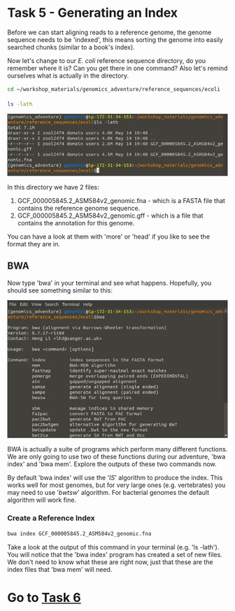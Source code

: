 # Task 5 - Generating an Index
Before we can start aligning reads to a reference genome, the genome sequence needs to be 'indexed', this means sorting the genome into easily searched chunks (similar to a book's index).

Now let's change to our *E. coli* reference sequence directory, do you remember where it is? Can you get there in one command? Also let's remind ourselves what is actually in the directory.
```bash
cd ~/workshop_materials/genomics_adventure/reference_sequences/ecoli

ls -lath
```

![directory listing](https://github.com/guyleonard/genomics_adventure/blob/ab1ec0fa20549e930c898b7f96feabc605d601f8/chapter_2/images/chapter_2_task_5_image_1.png)

In this directory we have 2 files:
 1. GCF_000005845.2_ASM584v2_genomic.fna - which is a FASTA file that contains the reference genome sequence.
 2. GCF_000005845.2_ASM584v2_genomic.gff - which is a file that contains the annotation for this genome.
 
You can have a look at them with 'more' or 'head' if you like to see the format they are in.

## BWA
Now type 'bwa' in your terminal and see what happens. Hopefully, you should see something similar to this:

![bwa help](https://github.com/guyleonard/genomics_adventure/blob/ab1ec0fa20549e930c898b7f96feabc605d601f8/chapter_2/images/chapter_2_task_5_image_2.png)

BWA is actually a suite of programs which perform many different functions. We are only going to use two of these functions during our adventure, 'bwa index' and 'bwa mem'. Explore the outputs of these two commands now.

By default 'bwa index' will use the '*IS*' algorithm to produce the index. This works well for most genomes, but for very large ones (e.g. vertebrates) you may need to use '*bwtsw*' algorithm. For bacterial genomes the default algorithm will work fine.

### Create a Reference Index
```bash
bwa index GCF_000005845.2_ASM584v2_genomic.fna
```
Take a look at the output of this command in your terminal (e.g. 'ls -lath'). You will notice that the 'bwa index' program has created a set of new files. We don't need to know what these are right now, just that these are the index files that 'bwa mem' will need.

# Go to [Task 6](https://github.com/guyleonard/genomics_adventure/blob/release/chapter_2/task_6.md)
